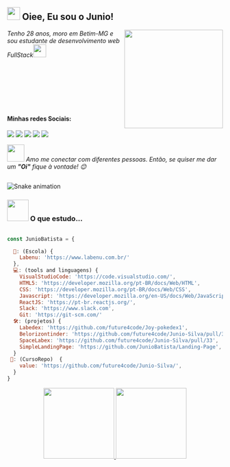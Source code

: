 <h2><img src="https://emojis.slackmojis.com/emojis/images/1531849430/4246/blob-sunglasses.gif?1531849430" width="30"/> Oiee,  Eu sou o Junio! </h2>
<img align='right' src="https://media.giphy.com/media/M9gbBd9nbDrOTu1Mqx/giphy.gif" width="230">
<p><em>Tenho 28 anos, moro em Betim-MG e sou estudante de desenvolvimento web FullStack<img src="https://media.giphy.com/media/WUlplcMpOCEmTGBtBW/giphy.gif" width="30"> 
</em></p><br/><br/><br/>




<br/><br/>
#### Minhas redes Sociais:
<div> 
    <a href="https://api.whatsapp.com/send?phone=5531975416661" target="_blank"><img heigth="190px" src="https://img.shields.io/badge/WhatsApp-25D366?style=for-the-badge&logo=whatsapp&logoColor=white" /></a> 
  <a href = "mailto:juniorjob21@gmail.com"><img src="https://img.shields.io/badge/-Gmail-%23333?style=for-the-badge&logo=gmail&logoColor=white" target="_blank"></a>
  <a href="https://www.linkedin.com/in/junio-batista-da-silva-3bb894158/" target="_blank"><img src="https://img.shields.io/badge/-LinkedIn-%230077B5?style=for-the-badge&logo=linkedin&logoColor=white" target="_blank"></a> 
  <a href = "https://app.slack.com/client/TLAVDH7C2/CLNBUP09W/user_profile/U02CQCJDAHW"><img src="https://img.shields.io/badge/Slack-4A154B?style=for-the-badge&logo=slack&logoColor=white" target="_blank"></a>
    <a href="https://www.facebook.com/juniinhorx" target="_blank"><img src="https://img.shields.io/badge/Facebook-1877F2?style=for-the-badge&logo=facebook&logoColor=white" target="_blank"></a> 
<!--       <a href="https://www.instagram.com/bs_juniorrx/" target="_blank"><img src="https://img.shields.io/badge/Instagram-E4405F?style=for-the-badge&logo=instagram&logoColor=white" target="_blank"></a>  --></div>

<img src="https://media.giphy.com/media/LnQjpWaON8nhr21vNW/giphy.gif" width="40"> <em>Amo me conectar com diferentes pessoas. Então, se quiser me dar um  <b>"Oi"</b> fique à vontade!</b> 😊</em>
##
  
  ![Snake animation](https://github.com/JunioBatista/JunioBatista/blob/output/github-contribution-grid-snake.svg)


### <img src="https://media.giphy.com/media/VgCDAzcKvsR6OM0uWg/giphy.gif" width="50"> O que estudo...  

```javascript

const JunioBatista = {

  🏢: (Escola) {
    Labenu: 'https://www.labenu.com.br/'
  },
  💻: (tools and linguagens) {
    VisualStudioCode: 'https://code.visualstudio.com/',
    HTML5: 'https://developer.mozilla.org/pt-BR/docs/Web/HTML',
    CSS: 'https://developer.mozilla.org/pt-BR/docs/Web/CSS',
    Javascript: 'https://developer.mozilla.org/en-US/docs/Web/JavaScript',
    ReactJS: 'https://pt-br.reactjs.org/',
    Slack: 'https://www.slack.com',
    Git: 'https://git-scm.com/'
  🛠️: (projetos) {
    Labedex: 'https://github.com/future4code/Joy-pokedex1',
    Belorizontinder: 'https://github.com/future4code/Junio-Silva/pull/32',
    SpaceLabex: 'https://github.com/future4code/Junio-Silva/pull/33',
    SimpleLandingPage: 'https://github.com/JunioBatista/Landing-Page',
  }
 📧: (CursoRepo)  {
    value: 'https://github.com/future4code/Junio-Silva/',
  }
}

```
<div align="center">
  <a href="https://github.com/JunioBatista">
  <img height="165em"  src="https://github-readme-stats.vercel.app/api?username=JunioBatista&show_icons=true&theme=radical&include_all_commits=true&count_private=true"/>
  <img height="165em" src="https://github-readme-stats.vercel.app/api/top-langs/?username=JunioBatista&layout=compact&langs_count=7&theme=radical"/>
    </div>
 

 



